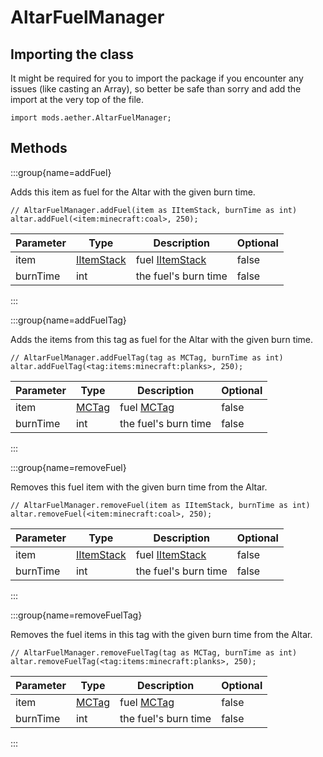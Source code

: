 # AltarFuelManager

## Importing the class

It might be required for you to import the package if you encounter any issues (like casting an Array), so better be safe than sorry and add the import at the very top of the file.
```zenscript
import mods.aether.AltarFuelManager;
```

## Methods

:::group{name=addFuel}

Adds this item as fuel for the Altar with the given burn time.

```zenscript
// AltarFuelManager.addFuel(item as IItemStack, burnTime as int)
altar.addFuel(<item:minecraft:coal>, 250);
```

| Parameter | Type | Description | Optional |
|-----------|------|-------------|----------|
| item | [IItemStack](/vanilla/api/item/IItemStack) | fuel [IItemStack](/vanilla/api/item/IItemStack) | false |
| burnTime | int | the fuel's burn time | false |


:::

:::group{name=addFuelTag}

Adds the items from this tag as fuel for the Altar with the given burn time.

```zenscript
// AltarFuelManager.addFuelTag(tag as MCTag, burnTime as int)
altar.addFuelTag(<tag:items:minecraft:planks>, 250);
```

| Parameter | Type | Description | Optional |
|-----------|------|-------------|----------|
| item | [MCTag](/vanilla/api/tag/MCTag) | fuel [MCTag](/vanilla/api/tag/MCTag) | false |
| burnTime | int | the fuel's burn time | false |


:::

:::group{name=removeFuel}

Removes this fuel item with the given burn time from the Altar.

```zenscript
// AltarFuelManager.removeFuel(item as IItemStack, burnTime as int)
altar.removeFuel(<item:minecraft:coal>, 250);
```

| Parameter | Type | Description | Optional |
|-----------|------|-------------|----------|
| item | [IItemStack](/vanilla/api/item/IItemStack) | fuel [IItemStack](/vanilla/api/item/IItemStack) | false |
| burnTime | int | the fuel's burn time | false |


:::

:::group{name=removeFuelTag}

Removes the fuel items in this tag with the given burn time from the Altar.

```zenscript
// AltarFuelManager.removeFuelTag(tag as MCTag, burnTime as int)
altar.removeFuelTag(<tag:items:minecraft:planks>, 250);
```

| Parameter | Type | Description | Optional |
|-----------|------|-------------|----------|
| item | [MCTag](/vanilla/api/tag/MCTag) | fuel [MCTag](/vanilla/api/tag/MCTag) | false |
| burnTime | int | the fuel's burn time | false |


:::

